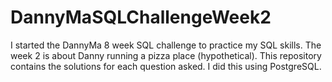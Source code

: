 # DannyMaSQLChallengeWeek2
I started the DannyMa 8 week SQL challenge to practice my SQL skills. The week 2 is about Danny running a pizza place (hypothetical). This repository contains the solutions for each question asked. I did this using PostgreSQL. 
